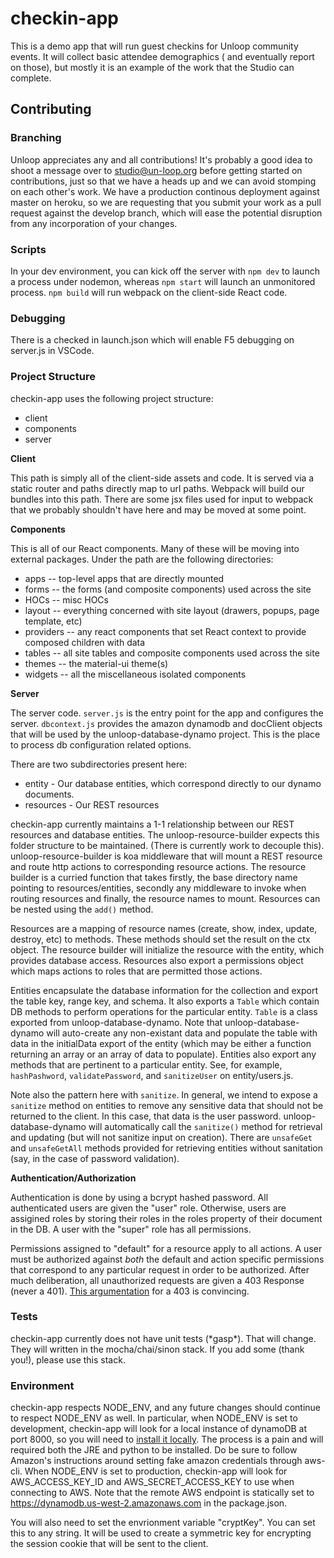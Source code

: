 # checkin-app
This is a demo app that will run guest checkins for Unloop community events. It will collect basic attendee demographics (
and eventually report on those), but mostly it is an example of the work that the Studio can complete.

## Contributing

### Branching

Unloop appreciates any and all contributions! It's probably a good idea to shoot a message over to studio@un-loop.org before
getting started on contributions, just so that we have a heads up and we can avoid stomping on each other's work. We have a production 
continous deployment against master on heroku, so we are requesting that you submit your work as a pull request against
the develop branch, which will ease the potential disruption from any incorporation of your changes.

### Scripts
In your dev environment, you can kick off the server with `npm dev` to launch a process under nodemon, whereas `npm start` will launch an unmonitored process. `npm build` will run webpack on the client-side React code.

### Debugging
There is a checked in launch.json which will enable F5 debugging on server.js in VSCode.

### Project Structure

checkin-app uses the following project structure:
* client
* components
* server

**Client**

This path is simply all of the client-side assets and code. It is served via a static router and paths directly map to url paths. Webpack will build our bundles into this path. There are some jsx files used for input to webpack that we probably shouldn't have here and may be moved at some point.

**Components**

This is all of our React components. Many of these will be moving into external packages. Under the path are the following directories:

* apps -- top-level apps that are directly mounted
* forms -- the forms (and composite components) used across the site
* HOCs -- misc HOCs
* layout -- everything concerned with site layout (drawers, popups, page template, etc)
* providers -- any react components that set React context to provide composed children with data
* tables -- all site tables and composite components used across the site
* themes -- the material-ui theme(s)
* widgets -- all the miscellaneous isolated components

**Server**

The server code. `server.js` is the entry point for the app and configures the server. `dbcontext.js` provides the amazon dynamodb and docClient objects that will be used by the unloop-database-dynamo project. This is the place to process db configuration related options.

There are two subdirectories present here:
* entity - Our database entities, which correspond directly to our dynamo documents.
* resources - Our REST resources

checkin-app currently maintains a 1-1 relationship between our REST resources and database entities. The unloop-resource-builder  expects this folder structure to be maintained. (There is currently work to decouple this). unloop-resource-builder is koa middleware that will mount a REST resource and route http actions to corresponding resource actions. The resource builder is a curried function that takes firstly, the base directory name pointing to resources/entities, secondly any middleware to invoke when routing resources and finally, the resource names to mount. Resources can be nested using the `add()` method. 

Resources are a mapping of resource names (create, show, index, update, destroy, etc) to methods. These methods should set the result on the ctx object. The resource builder will initialize the resource with the entity, which provides database access. Resources also export a permissions object which maps actions to roles that are permitted those actions.

Entities encapsulate the database information for the collection and export the table key, range key, and schema. It also exports a `Table` which contain DB methods to perform operations for the particular entity. `Table` is a class exported from unloop-database-dynamo. Note that unloop-database-dynamo will auto-create any non-existant data and populate the table with data in the initialData export of the entity (which may be either a function returning an array or an array of data to populate). Entities also export any methods that are pertinent to a particular entity. See, for example, `hashPashword`, `validatePassword`, and `sanitizeUser` on entity/users.js.

Note also the pattern here with `sanitize`. In general, we intend to expose a `sanitize` method on entities to remove any sensitive data that should not be returned to the client. In this case, that data is the user password. unloop-database-dynamo will automatically call the `sanitize()` method for retrieval and updating (but will not sanitize input on creation). There are `unsafeGet` and `unsafeGetAll` methods provided for retrieving entities without sanitation (say, in the case of password validation).

**Authentication/Authorization**

Authentication is done by using a bcrypt hashed password. All authenticated users are given the "user" role. Otherwise, users are assigined roles by storing their roles in the roles property of their document in the DB. A user with the "super" role has all permissions.

Permissions assigned to "default" for a resource apply to all actions. A user must be authorized against *both* the default and action specific permissions that correspond to any particular request in order to be authorized. After much deliberation, all unauthorized requests are given a 403 Response (never a 401). [This argumentation](https://stackoverflow.com/questions/3297048/403-forbidden-vs-401-unauthorized-http-responses/14713094#14713094) for a 403 is convincing. 

### Tests
checkin-app currently does not have unit tests (\*gasp\*). That will change. They will written in the mocha/chai/sinon stack. If you add some (thank you!), please use this stack.

### Environment

checkin-app respects NODE_ENV, and any future changes should continue to respect NODE_ENV as well. In particular, when NODE_ENV is set 
  to development, checkin-app will look for a local instance of dynamoDB at port 8000, so you will need to [
  install it locally](https://docs.aws.amazon.com/amazondynamodb/latest/developerguide/DynamoDBLocal.DownloadingAndRunning.html). The
  process is a pain and will required both the JRE and python to be installed. Do be sure to follow Amazon's instructions around setting 
  fake amazon credentials through aws-cli. When NODE_ENV is set to production, checkin-app will look for AWS_ACCESS_KEY_ID and AWS_SECRET_ACCESS_KEY to use when connecting to AWS. Note that the remote AWS endpoint is statically set to https://dynamodb.us-west-2.amazonaws.com in the package.json.
  
  You will also need to set the envrionment variable "cryptKey". You can set this to any string. It will be used to create a symmetric key for encrypting the session cookie that will be sent to the client. 
